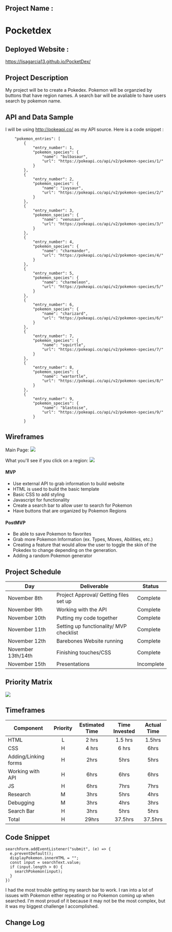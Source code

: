 ## Project Name :

<h1>Pocketdex</h1>

## Deployed Website :

https://lisagarcia13.github.io/PocketDex/

## Project Description

My project will be to create a Pokedex. Pokemon will be organzied by buttons that have region names. A search bar will be avaliable to have users search by pokemon name.

## API and Data Sample

I will be using http://pokeapi.co/ as my API source. Here is a code snippet :

```{
    "pokemon_entries": [
        {
            "entry_number": 1,
            "pokemon_species": {
                "name": "bulbasaur",
                "url": "https://pokeapi.co/api/v2/pokemon-species/1/"
            }
        },
        {
            "entry_number": 2,
            "pokemon_species": {
                "name": "ivysaur",
                "url": "https://pokeapi.co/api/v2/pokemon-species/2/"
            }
        },
        {
            "entry_number": 3,
            "pokemon_species": {
                "name": "venusaur",
                "url": "https://pokeapi.co/api/v2/pokemon-species/3/"
            }
        },
        {
            "entry_number": 4,
            "pokemon_species": {
                "name": "charmander",
                "url": "https://pokeapi.co/api/v2/pokemon-species/4/"
            }
        },
        {
            "entry_number": 5,
            "pokemon_species": {
                "name": "charmeleon",
                "url": "https://pokeapi.co/api/v2/pokemon-species/5/"
            }
        },
        {
            "entry_number": 6,
            "pokemon_species": {
                "name": "charizard",
                "url": "https://pokeapi.co/api/v2/pokemon-species/6/"
            }
        },
        {
            "entry_number": 7,
            "pokemon_species": {
                "name": "squirtle",
                "url": "https://pokeapi.co/api/v2/pokemon-species/7/"
            }
        },
        {
            "entry_number": 8,
            "pokemon_species": {
                "name": "wartortle",
                "url": "https://pokeapi.co/api/v2/pokemon-species/8/"
            }
        },
        {
            "entry_number": 9,
            "pokemon_species": {
                "name": "blastoise",
                "url": "https://pokeapi.co/api/v2/pokemon-species/9/"
            }
        }
```

## Wireframes

Main Page:
<img src = "assets/Screen Shot 2021-11-07 at 8.00.47 PM.png">

What you'll see if you click on a region:
<img src = "assets/Screen Shot 2021-11-07 at 7.16.47 PM.png">

#### MVP

- Use external API to grab information to build website
- HTML is used to build the basic template
- Basic CSS to add styling
- Javascript for functionality
- Create a search bar to allow user to search for Pokemon
- Have buttons that are organized by Pokemon Regions

#### PostMVP

- Be able to save Pokemon to favorites
- Grab more Pokemon Information (ex. Types, Moves, Abilities, etc.)
- Creating a feature that would allow the user to toggle the skin of the Pokedex to change depending on the generation.
- Adding a random Pokemon generator

## Project Schedule

| Day                | Deliverable                             | Status     |
| ------------------ | --------------------------------------- | ---------- |
| November 8th       | Project Approval/ Getting files set up  | Complete   |
| November 9th       | Working with the API                    | Complete   |
| November 10th      | Putting my code together                | Complete   |
| November 11th      | Setting up functionality/ MVP checklist | Complete   |
| November 12th      | Barebones Website running               | Complete   |
| November 13th/14th | Finishing touches/CSS                   | Complete   |
| November 15th      | Presentations                           | Incomplete |

## Priority Matrix

<img src = "assets/Screen Shot 2021-11-07 at 8.32.22 PM.png">

## Timeframes

| Component            | Priority | Estimated Time | Time Invested | Actual Time |
| -------------------- | :------: | :------------: | :-----------: | :---------: |
| HTML                 |    L     |     2 hrs      |    1.5 hrs    |   1.5hrs    |
| CSS                  |    H     |     4 hrs      |     6 hrs     |    6hrs     |
| Adding/Linking forms |    H     |      2hrs      |     5hrs      |    5hrs     |
| Working with API     |    H     |      6hrs      |     6hrs      |    6hrs     |
| JS                   |    H     |      6hrs      |     7hrs      |    7hrs     |
| Research             |    M     |      3hrs      |     5hrs      |    4hrs     |
| Debugging            |    M     |      3hrs      |     4hrs      |    3hrs     |
| Search Bar           |    H     |      3hrs      |     5hrs      |    5hrs     |
| Total                |    H     |     29hrs      |    37.5hrs    |   37.5hrs   |

## Code Snippet

```
searchForm.addEventListener("submit", (e) => {
  e.preventDefault();
  displayPokemon.innerHTML = "";
  const input = searchText.value;
  if (input.length > 0) {
    searchPokemon(input);
  }
})

```

I had the most trouble getting my search bar to work. I ran into a lot of issues with Pokemon either repeating or no Pokemon coming up when searched. I'm most proud of it because it may not be the most complex, but it was my biggest challenge I accomplished.

## Change Log
